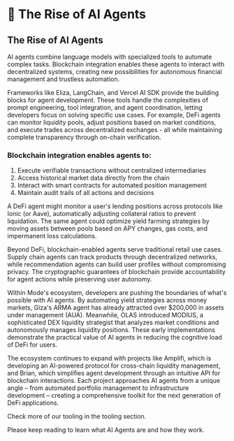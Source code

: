 # 🌅 The Rise of AI Agents

## The Rise of AI Agents

AI agents combine language models with specialized tools to automate complex tasks. Blockchain integration enables these agents to interact with decentralized systems, creating new possibilities for autonomous financial management and trustless automation.

Frameworks like Eliza, LangChain, and Vercel AI SDK provide the building blocks for agent development. These tools handle the complexities of prompt engineering, tool integration, and agent coordination, letting developers focus on solving specific use cases. For example, DeFi agents can monitor liquidity pools, adjust positions based on market conditions, and execute trades across decentralized exchanges - all while maintaining complete transparency through on-chain verification.

### Blockchain integration enables agents to:

1. Execute verifiable transactions without centralized intermediaries
2. Access historical market data directly from the chain
3. Interact with smart contracts for automated position management
4. Maintain audit trails of all actions and decisions

A DeFi agent might monitor a user's lending positions across protocols like Ionic (or Aave), automatically adjusting collateral ratios to prevent liquidation. The same agent could optimize yield farming strategies by moving assets between pools based on APY changes, gas costs, and impermanent loss calculations.

Beyond DeFi, blockchain-enabled agents serve traditional retail use cases. Supply chain agents can track products through decentralized networks, while recommendation agents can build user profiles without compromising privacy. The cryptographic guarantees of blockchain provide accountability for agent actions while preserving user autonomy.

Within Mode's ecosystem, developers are pushing the boundaries of what's possible with AI agents. By automating yield strategies across money markets, Giza's ARMA agent has already attracted over $200,000 in assets under management (AUA). Meanwhile, OLAS introduced MODIUS, a sophisticated DEX liquidity strategist that analyzes market conditions and autonomously manages liquidity positions. These early implementations demonstrate the practical value of AI agents in reducing the cognitive load of DeFi for users.

The ecosystem continues to expand with projects like Amplifi, which is developing an AI-powered protocol for cross-chain liquidity management, and Brian, which simplifies agent development through an intuitive API for blockchain interactions. Each project approaches AI agents from a unique angle – from automated portfolio management to infrastructure development – creating a comprehensive toolkit for the next generation of DeFi applications.

Check more of our tooling in the tooling section.

Please keep reading to learn what AI Agents are and how they work.
